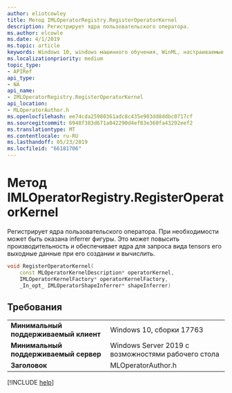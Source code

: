 ```yaml
---
author: eliotcowley
title: Метод IMLOperatorRegistry.RegisterOperatorKernel
description: Регистрирует ядра пользовательского оператора.
ms.author: elcowle
ms.date: 4/1/2019
ms.topic: article
keywords: Windows 10, windows машинного обучения, WinML, настраиваемые операторы, RegisterOperatorKernel
ms.localizationpriority: medium
topic_type:
- APIRef
api_type:
- NA
api_name:
- IMLOperatorRegistry.RegisterOperatorKernel
api_location:
- MLOperatorAuthor.h
ms.openlocfilehash: ee74cda25980361adc8c435e903dd8ddbc0717cf
ms.sourcegitcommit: 6948f383d671a042290d4ef83e360fa43292eef2
ms.translationtype: MT
ms.contentlocale: ru-RU
ms.lasthandoff: 05/23/2019
ms.locfileid: "66181706"
---
```

# <a name="imloperatorregistryregisteroperatorkernel-method"></a>Метод IMLOperatorRegistry.RegisterOperatorKernel

Регистрирует ядра пользовательского оператора. При необходимости может быть оказана inferrer фигуры.  Это может повысить производительность и обеспечивает ядра для запроса вида tensors его выходные данные при его создании и вычислить.

```cpp
void RegisterOperatorKernel(
    const MLOperatorKernelDescription* operatorKernel,
    IMLOperatorKernelFactory* operatorKernelFactory,
    _In_opt_ IMLOperatorShapeInferrer* shapeInferrer)
```

## <a name="requirements"></a>Требования

| | |
|-|-|
| **Минимальный поддерживаемый клиент** | Windows 10, сборки 17763 |
| **Минимальный поддерживаемый сервер** | Windows Server 2019 с возможностями рабочего стола |
| **Заголовок** | MLOperatorAuthor.h |

[!INCLUDE [help](../../includes/get-help.md)]

